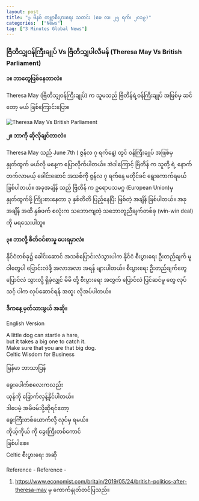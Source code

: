 ```yaml
---
layout: post
title: "၃ မိနစ် ကမ္ဘာစီးပွားရေး သတင်း (မေ လ၊ ၂၅ ရက်၊ ၂၀၁၉)"
categories:  ["News"]
tag: ["3 Minutes Global News"]
---
```


### ဗြိတိသျှဝန်ကြီးချုပ် Vs ဗြိတိသျှပါလီမန် (Theresa May Vs British Parliament)

**၁။ ဘာတွေဖြစ်နေတာလဲ။**

Theresa May (ဗြိတိသျှဝန်ကြီးချုပ်) က သူမသည် ဗြိတိန်ရဲ့ဝန်ကြီးချုပ် အဖြစ်မှ ဆင်တော့ မယ် ဖြစ်ကြောင်းပြော။

<!-- more -->

<img src="http://drive.google.com/uc?export=view&id=1CPAUVisRlBybrCcr0bzw-aynsuft8xxW" alt="Theresa May Vs British Parliament">

**၂။ ဘာကို ဆိုလိုချင်တာလဲ။**

Theresa May သည်   June 7th ( ဇွန်လ ၇ ရက်နေ့) တွင် ဝန်ကြီးချုပ် အဖြစ်မှ နှုတ်ထွက် မယ်လို မနေ့က ပြောလိုက်ပါတယ်။
အဲဒါကြောင့် ဗြိတိန် က သူတို့ ရဲ့ နောက်တက်လာမယ့် ခေါင်းဆောင် အသစ်ကို ဇွန်လ ၇ ရက်နေ့ မတိုင်ခင် ရွေးကောက်ရမယ် ဖြစ်ပါတယ်။
အခုအချိန် သည် ဗြိတိန် က ဥရောပသမဂ္ဂ  (European Union)မှ  နှုတ်ထွက်ဖို့ ကြိုးစားနေတာ ၃ နှစ်တိတိ ပြည့်နေပြီး ဖြစ်တဲ့ အချိန် ဖြစ်ပါတယ်။
အခု အချိန် အထိ နှစ်ဖက် စလုံးက သဘောကျတဲ့ သဘောတူညီချက်တစ်ခု (win-win deal) ကို မရသေးပါဘူ။

**၃။ ဘာလို့ စိတ်ဝင်စားမှု ပေးရမှာလဲ။**


နိုင်ငံတစ်ခု၌ ခေါင်းဆောင် အသစ်ပြောင်းလဲသွားပါက နိုင်ငံ စီးပွားရေး ဦးတည်ချက် မူဝါတွေပါ ပြောင်းလဲဖို့   အလာအလာ အရန် များပါတယ်။
စီးပွားရေး ဦးတည်ချက်တွေ ပြောင်လဲ သွားလို့ ရှိခဲ့လျှင် မိမိ တို့ စီးပွားရေး အတွက် ပြောင်လဲ ပြင်ဆင်မူ တွေ လုပ်သင့် ပါက လုပ်ဆောင်ရန် အထူး လိုအပ်ပါတယ်။


**ဒီကနေ့ မှတ်သားဖွယ် အဆို။**

English Version

A little dog can startle a hare,<br />
but it takes a big one to catch it.<br />
Make sure that you are that big dog.<br />
Celtic Wisdom for Business

မြန်မာ ဘာသာပြန်

ခွေးပေါက်စလေးကလည်း<br />
ယုန်ကို ခြောက်လှန့်နိုင်ပါတယ်။<br />
ဒါပေမဲ့ အမိဖမ်းဖို့ဆိုရင်တော့<br />
ခွေးကြီးတစ်ယောက်လို့ လုပ်မှ ရမယ်။<br />
ကိုယ့်ကိုယ် ကို ခွေးကြီးတစ်ကောင်<br />
ဖြစ်ပါစေ။<br />
Celtic စီးပွားရေး အဆို

Reference -
Reference -
1. https://www.economist.com/britain/2019/05/24/british-politics-after-theresa-may
မှ ကောက်နှုတ်တင်ပြသည်။
